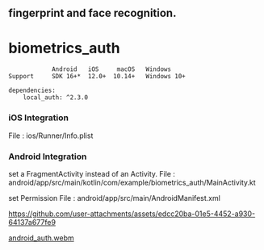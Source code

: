 ## fingerprint and  face recognition.
# biometrics_auth

	      		Android	  iOS	  macOS	  Windows
	Support		SDK 16+*  12.0+	 10.14+	  Windows 10+

	dependencies:
 	 	local_auth: ^2.3.0

### iOS Integration
File : ios/Runner/Info.plist

### Android Integration
set  a FragmentActivity instead of an Activity. 
File : android/app/src/main/kotlin/com/example/biometrics_auth/MainActivity.kt

set Permission
File : android/app/src/main/AndroidManifest.xml


https://github.com/user-attachments/assets/edcc20ba-01e5-4452-a930-64137a677fe9

[android_auth.webm](https://github.com/user-attachments/assets/17b1bfe3-340e-4b42-b968-60967346a11a)

